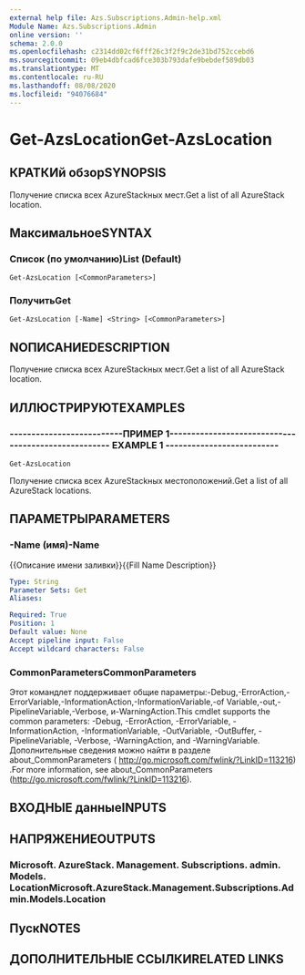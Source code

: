 ```yaml
---
external help file: Azs.Subscriptions.Admin-help.xml
Module Name: Azs.Subscriptions.Admin
online version: ''
schema: 2.0.0
ms.openlocfilehash: c2314dd02cf6fff26c3f2f9c2de31bd752ccebd6
ms.sourcegitcommit: 09eb4dbfcad6fce303b793dafe9bebdef589db03
ms.translationtype: MT
ms.contentlocale: ru-RU
ms.lasthandoff: 08/08/2020
ms.locfileid: "94076684"
---
```

# <span data-ttu-id="c236c-101">Get-AzsLocation</span><span class="sxs-lookup"><span data-stu-id="c236c-101">Get-AzsLocation</span></span>

## <span data-ttu-id="c236c-102">КРАТКИй обзор</span><span class="sxs-lookup"><span data-stu-id="c236c-102">SYNOPSIS</span></span>
<span data-ttu-id="c236c-103">Получение списка всех AzureStackных мест.</span><span class="sxs-lookup"><span data-stu-id="c236c-103">Get a list of all AzureStack location.</span></span>

## <span data-ttu-id="c236c-104">Максимальное</span><span class="sxs-lookup"><span data-stu-id="c236c-104">SYNTAX</span></span>

### <span data-ttu-id="c236c-105">Список (по умолчанию)</span><span class="sxs-lookup"><span data-stu-id="c236c-105">List (Default)</span></span>
```
Get-AzsLocation [<CommonParameters>]
```

### <span data-ttu-id="c236c-106">Получить</span><span class="sxs-lookup"><span data-stu-id="c236c-106">Get</span></span>
```
Get-AzsLocation [-Name] <String> [<CommonParameters>]
```

## <span data-ttu-id="c236c-107">NОПИСАНИЕ</span><span class="sxs-lookup"><span data-stu-id="c236c-107">DESCRIPTION</span></span>
<span data-ttu-id="c236c-108">Получение списка всех AzureStackных мест.</span><span class="sxs-lookup"><span data-stu-id="c236c-108">Get a list of all AzureStack location.</span></span>

## <span data-ttu-id="c236c-109">ИЛЛЮСТРИРУЮТ</span><span class="sxs-lookup"><span data-stu-id="c236c-109">EXAMPLES</span></span>

### <span data-ttu-id="c236c-110">--------------------------ПРИМЕР 1--------------------------</span><span class="sxs-lookup"><span data-stu-id="c236c-110">-------------------------- EXAMPLE 1 --------------------------</span></span>
```
Get-AzsLocation
```

<span data-ttu-id="c236c-111">Получение списка всех AzureStackных местоположений.</span><span class="sxs-lookup"><span data-stu-id="c236c-111">Get a list of all AzureStack locations.</span></span>

## <span data-ttu-id="c236c-112">ПАРАМЕТРЫ</span><span class="sxs-lookup"><span data-stu-id="c236c-112">PARAMETERS</span></span>

### <span data-ttu-id="c236c-113">-Name (имя)</span><span class="sxs-lookup"><span data-stu-id="c236c-113">-Name</span></span>
<span data-ttu-id="c236c-114">{{Описание имени заливки}}</span><span class="sxs-lookup"><span data-stu-id="c236c-114">{{Fill Name Description}}</span></span>

```yaml
Type: String
Parameter Sets: Get
Aliases: 

Required: True
Position: 1
Default value: None
Accept pipeline input: False
Accept wildcard characters: False
```

### <span data-ttu-id="c236c-115">CommonParameters</span><span class="sxs-lookup"><span data-stu-id="c236c-115">CommonParameters</span></span>
<span data-ttu-id="c236c-116">Этот командлет поддерживает общие параметры:-Debug,-ErrorAction,-ErrorVariable,-InformationAction,-InformationVariable,-of Variable,-out,-PipelineVariable,-Verbose, и-WarningAction.</span><span class="sxs-lookup"><span data-stu-id="c236c-116">This cmdlet supports the common parameters: -Debug, -ErrorAction, -ErrorVariable, -InformationAction, -InformationVariable, -OutVariable, -OutBuffer, -PipelineVariable, -Verbose, -WarningAction, and -WarningVariable.</span></span> <span data-ttu-id="c236c-117">Дополнительные сведения можно найти в разделе about_CommonParameters ( http://go.microsoft.com/fwlink/?LinkID=113216) .</span><span class="sxs-lookup"><span data-stu-id="c236c-117">For more information, see about_CommonParameters (http://go.microsoft.com/fwlink/?LinkID=113216).</span></span>

## <span data-ttu-id="c236c-118">ВХОДНЫЕ данные</span><span class="sxs-lookup"><span data-stu-id="c236c-118">INPUTS</span></span>

## <span data-ttu-id="c236c-119">НАПРЯЖЕНИЕ</span><span class="sxs-lookup"><span data-stu-id="c236c-119">OUTPUTS</span></span>

### <span data-ttu-id="c236c-120">Microsoft. AzureStack. Management. Subscriptions. admin. Models. Location</span><span class="sxs-lookup"><span data-stu-id="c236c-120">Microsoft.AzureStack.Management.Subscriptions.Admin.Models.Location</span></span>

## <span data-ttu-id="c236c-121">Пуск</span><span class="sxs-lookup"><span data-stu-id="c236c-121">NOTES</span></span>

## <span data-ttu-id="c236c-122">ДОПОЛНИТЕЛЬНЫЕ ССЫЛКИ</span><span class="sxs-lookup"><span data-stu-id="c236c-122">RELATED LINKS</span></span>

